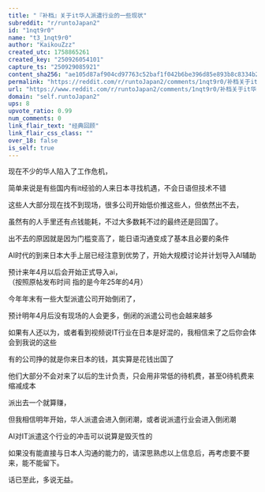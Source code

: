 ```yaml
---
title: "『补档』关于it华人派遣行业的一些现状"
subreddit: "r/runtoJapan2"
id: "1nqt9r0"
name: "t3_1nqt9r0"
author: "KaikouZzz"
created_utc: 1758865261
created_key: "250926054101"
capture_ts: "250929085921"
content_sha256: "ae105d87af904cd97763c52baf1f042b6be396d85e893b8c8334b21f2bfc9645"
permalink: "https://reddit.com/r/runtoJapan2/comments/1nqt9r0/补档关于it华人派遣行业的一些现状/"
url: "https://www.reddit.com/r/runtoJapan2/comments/1nqt9r0/补档关于it华人派遣行业的一些现状/"
domain: "self.runtoJapan2"
ups: 8
upvote_ratio: 0.99
num_comments: 0
link_flair_text: "经典回顾"
link_flair_css_class: ""
over_18: false
is_self: true
---
```


现在不少的华人陷入了工作危机，

简单来说是有些国内有it经验的人来日本寻找机遇，不会日语但技术不错

这些人大部分现在找不到现场，很多公司开始低价推这些人，但依然出不去，

虽然有的人手里还有点钱能耗，不过大多数耗不过的最终还是回国了。

出不去的原因就是因为门槛变高了，能日语沟通变成了基本且必要的条件

AI时代的到来日本大手上层已经注意到优势了，开始大规模讨论并计划导入AI辅助

预计来年4月以后会开始正式导入ai，  
（按照原帖发布时间 指的是今年25年的4月）

今年年末有一些大型派遣公司开始倒闭了，

预计明年4月后没有现场的人会更多，倒闭的派遣公司也会越来越多

如果有人还以为，或者看到视频说IT行业在日本是好混的，我相信来了之后你会体会到我说的这些

有的公司挣的就是你来日本的钱，其实算是花钱出国了

他们大部分不会对来了以后的生计负责，只会用非常低的待机费，甚至0待机费来缩减成本

派出去一个就算赚，

但我相信明年开始，华人派遣会进入倒闭潮，或者说派遣行业会进入倒闭潮

AI对IT派遣这个行业的冲击可以说算是毁灭性的

如果没有能直接与日本人沟通的能力的，请深思熟虑以上信息后，再考虑要不要来，能不能留下。

话已至此，多说无益。
